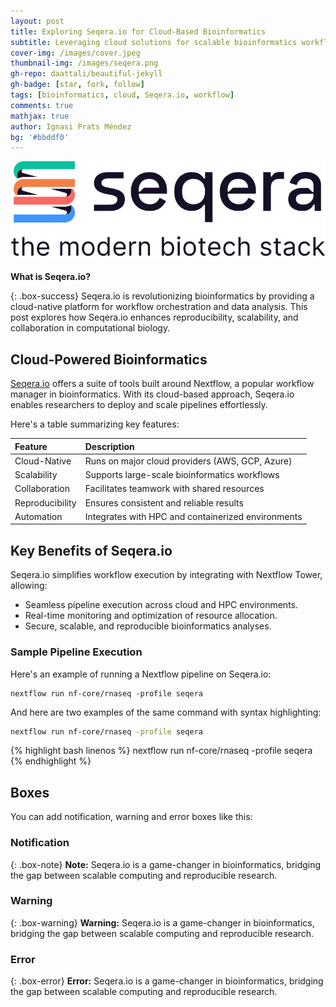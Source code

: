 ```yaml
---
layout: post
title: Exploring Seqera.io for Cloud-Based Bioinformatics
subtitle: Leveraging cloud solutions for scalable bioinformatics workflows
cover-img: /images/cover.jpeg
thumbnail-img: /images/seqera.png
gh-repo: daattali/beautiful-jekyll
gh-badge: [star, fork, follow]
tags: [bioinformatics, cloud, Seqera.io, workflow]
comments: true
mathjax: true
author: Ignasi Prats Méndez
bg: '#bbddf0'
---
```


![Seqera.io Logo](/images/seqera.png)

**What is Seqera.io?**

{: .box-success}
Seqera.io is revolutionizing bioinformatics by providing a cloud-native platform for workflow orchestration and data analysis. This post explores how Seqera.io enhances reproducibility, scalability, and collaboration in computational biology.

## Cloud-Powered Bioinformatics

[Seqera.io](https://seqera.io/) offers a suite of tools built around Nextflow, a popular workflow manager in bioinformatics. With its cloud-based approach, Seqera.io enables researchers to deploy and scale pipelines effortlessly.

Here's a table summarizing key features:

| Feature | Description |
| :------ |:----------- |
| Cloud-Native | Runs on major cloud providers (AWS, GCP, Azure) |
| Scalability | Supports large-scale bioinformatics workflows |
| Collaboration | Facilitates teamwork with shared resources |
| Reproducibility | Ensures consistent and reliable results |
| Automation | Integrates with HPC and containerized environments |

## Key Benefits of Seqera.io

Seqera.io simplifies workflow execution by integrating with Nextflow Tower, allowing:
- Seamless pipeline execution across cloud and HPC environments.
- Real-time monitoring and optimization of resource allocation.
- Secure, scalable, and reproducible bioinformatics analyses.

### Sample Pipeline Execution

Here's an example of running a Nextflow pipeline on Seqera.io:

~~~
nextflow run nf-core/rnaseq -profile seqera
~~~

And here are two examples of the same command with syntax highlighting:

```bash
nextflow run nf-core/rnaseq -profile seqera
```

{% highlight bash linenos %}
nextflow run nf-core/rnaseq -profile seqera
{% endhighlight %}


## Boxes
You can add notification, warning and error boxes like this:

### Notification

{: .box-note}
**Note:** Seqera.io is a game-changer in bioinformatics, bridging the gap between scalable computing and reproducible research.

### Warning

{: .box-warning}
**Warning:** Seqera.io is a game-changer in bioinformatics, bridging the gap between scalable computing and reproducible research.

### Error

{: .box-error}
**Error:** Seqera.io is a game-changer in bioinformatics, bridging the gap between scalable computing and reproducible research.

